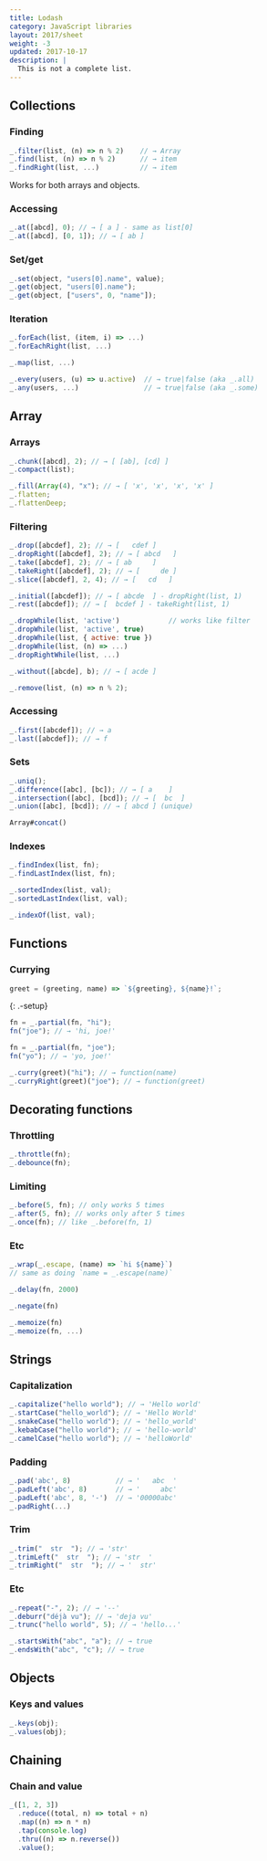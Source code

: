 ```yaml
---
title: Lodash
category: JavaScript libraries
layout: 2017/sheet
weight: -3
updated: 2017-10-17
description: |
  This is not a complete list.
---
```


## Collections

### Finding

```js
_.filter(list, (n) => n % 2)    // → Array
_.find(list, (n) => n % 2)      // → item
_.findRight(list, ...)          // → item
```

Works for both arrays and objects.

### Accessing

```js
_.at([abcd], 0); // → [ a ] - same as list[0]
_.at([abcd], [0, 1]); // → [ ab ]
```

### Set/get

```js
_.set(object, "users[0].name", value);
_.get(object, "users[0].name");
_.get(object, ["users", 0, "name"]);
```

### Iteration

```js
_.forEach(list, (item, i) => ...)
_.forEachRight(list, ...)

_.map(list, ...)
```

```js
_.every(users, (u) => u.active)  // → true|false (aka _.all)
_.any(users, ...)                // → true|false (aka _.some)
```

## Array

### Arrays

```js
_.chunk([abcd], 2); // → [ [ab], [cd] ]
_.compact(list);

_.fill(Array(4), "x"); // → [ 'x', 'x', 'x', 'x' ]
_.flatten;
_.flattenDeep;
```

### Filtering

```js
_.drop([abcdef], 2); // → [   cdef ]
_.dropRight([abcdef], 2); // → [ abcd   ]
_.take([abcdef], 2); // → [ ab     ]
_.takeRight([abcdef], 2); // → [     de ]
_.slice([abcdef], 2, 4); // → [   cd   ]
```

```js
_.initial([abcdef]); // → [ abcde  ] - dropRight(list, 1)
_.rest([abcdef]); // → [  bcdef ] - takeRight(list, 1)
```

```js
_.dropWhile(list, 'active')            // works like filter
_.dropWhile(list, 'active', true)
_.dropWhile(list, { active: true })
_.dropWhile(list, (n) => ...)
_.dropRightWhile(list, ...)
```

```js
_.without([abcde], b); // → [ acde ]
```

```js
_.remove(list, (n) => n % 2);
```

### Accessing

```js
_.first([abcdef]); // → a
_.last([abcdef]); // → f
```

### Sets

```js
_.uniq();
_.difference([abc], [bc]); // → [ a    ]
_.intersection([abc], [bcd]); // → [  bc  ]
_.union([abc], [bcd]); // → [ abcd ] (unique)
```

```js
Array#concat()
```

### Indexes

```js
_.findIndex(list, fn);
_.findLastIndex(list, fn);
```

```js
_.sortedIndex(list, val);
_.sortedLastIndex(list, val);
```

```js
_.indexOf(list, val);
```

## Functions

### Currying

```js
greet = (greeting, name) => `${greeting}, ${name}!`;
```

{: .-setup}

```js
fn = _.partial(fn, "hi");
fn("joe"); // → 'hi, joe!'

fn = _.partial(fn, "joe");
fn("yo"); // → 'yo, joe!'
```

```js
_.curry(greet)("hi"); // → function(name)
_.curryRight(greet)("joe"); // → function(greet)
```

## Decorating functions

### Throttling

```js
_.throttle(fn);
_.debounce(fn);
```

### Limiting

```js
_.before(5, fn); // only works 5 times
_.after(5, fn); // works only after 5 times
_.once(fn); // like _.before(fn, 1)
```

### Etc

```js
_.wrap(_.escape, (name) => `hi ${name}`)
// same as doing `name = _.escape(name)`

_.delay(fn, 2000)

_.negate(fn)

_.memoize(fn)
_.memoize(fn, ...)
```

## Strings

### Capitalization

```js
_.capitalize("hello world"); // → 'Hello world'
_.startCase("hello_world"); // → 'Hello World'
_.snakeCase("hello world"); // → 'hello_world'
_.kebabCase("hello world"); // → 'hello-world'
_.camelCase("hello world"); // → 'helloWorld'
```

### Padding

```js
_.pad('abc', 8)           // → '   abc  '
_.padLeft('abc', 8)       // → '     abc'
_.padLeft('abc', 8, '-')  // → '00000abc'
_.padRight(...)
```

### Trim

```js
_.trim("  str  "); // → 'str'
_.trimLeft("  str  "); // → 'str  '
_.trimRight("  str  "); // → '  str'
```

### Etc

```js
_.repeat("-", 2); // → '--'
_.deburr("déjà vu"); // → 'deja vu'
_.trunc("hello world", 5); // → 'hello...'
```

```js
_.startsWith("abc", "a"); // → true
_.endsWith("abc", "c"); // → true
```

## Objects

### Keys and values

```js
_.keys(obj);
_.values(obj);
```

## Chaining

### Chain and value

```js
_([1, 2, 3])
  .reduce((total, n) => total + n)
  .map((n) => n * n)
  .tap(console.log)
  .thru((n) => n.reverse())
  .value();
```
